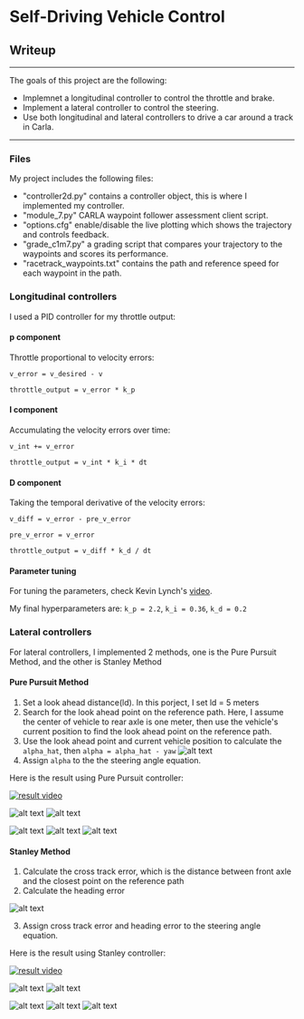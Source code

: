 # **Self-Driving Vehicle Control**

## Writeup

---

The goals of this project are the following:
* Implemnet a longitudinal controller to control the throttle and brake.
* Implement a lateral controller to control the steering.
* Use both longitudinal and lateral controllers to drive a car around a track in Carla.

---
### Files

My project includes the following files:
* "controller2d.py" contains a controller object, this is where I implemented my controller.
* "module_7.py" CARLA waypoint follower assessment client script.
* "options.cfg" enable/disable the live plotting which shows the trajectory and controls feedback.
* "grade_c1m7.py" a grading script that compares your trajectory to the waypoints and scores its performance.
* "racetrack_waypoints.txt" contains the path and reference speed for each waypoint in the path.


### Longitudinal controllers
I used a PID controller for my throttle output:

#### p component
Throttle proportional to velocity errors:

` v_error = v_desired - v `

` throttle_output = v_error * k_p `

#### I component
Accumulating the velocity errors over time:

` v_int += v_error `

` throttle_output = v_int * k_i * dt `

#### D component
Taking the temporal derivative of the velocity errors:

` v_diff = v_error - pre_v_error `

` pre_v_error = v_error `

` throttle_output = v_diff * k_d / dt `

#### Parameter tuning
For tuning the parameters, check Kevin Lynch's [video](https://bit.ly/2P208OH).

My final hyperparameters are:
` k_p = 2.2 `, ` k_i = 0.36 `, ` k_d = 0.2 `


### Lateral controllers
For lateral controllers, I implemented 2 methods, one is the Pure Pursuit Method, and the other is Stanley Method

#### Pure Pursuit Method
1. Set a look ahead distance(ld). In this porject, I set ld = 5 meters
2. Search for the look ahead point on the reference path. Here, I assume the center of vehicle to rear axle is one meter, then use the vehicle's current position to find the look ahead point on the reference path.
3. Use the look ahead point and current vehicle position to calculate the `alpha_hat`, then `alpha = alpha_hat - yaw`
![alt text](./controller_output/alpha.png)
4. Assign `alpha` to the the steering angle equation.


Here is the result using Pure Pursuit controller:


[![result video](http://img.youtube.com/vi/6A55QLBNous/0.jpg)](https://www.youtube.com/watch?v=6A55QLBNous "PID + Pure Pursuit Controller")


![alt text](./controller_output/pp_forward_speed.png)
![alt text](./controller_output/pp_throttle_output.png)


![alt text](./controller_output/pp_brake_output.png)
![alt text](./controller_output/pp_steer_output.png)
![alt text](./controller_output/pp_trajectory.png)


#### Stanley Method
1. Calculate the cross track error, which is the distance between front axle and the closest point on the reference path
2. Calculate the heading error

![alt text](./controller_output/phi_error.png)

3. Assign cross track error and heading error to the steering angle equation.

Here is the result using Stanley controller:


[![result video](http://img.youtube.com/vi/kyTUrep-Sio/0.jpg)](https://www.youtube.com/watch?v=kyTUrep-Sio "PID + Stanley Controller")


![alt text](./controller_output/stl_forward_speed.png)
![alt text](./controller_output/stl_throttle_output.png)


![alt text](./controller_output/stl_brake_output.png)
![alt text](./controller_output/stl_steer_output.png)
![alt text](./controller_output/stl_trajectory.png)
